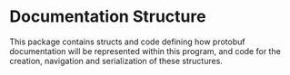 
# Documentation Structure

This package contains structs and code defining how protobuf documentation will be represented within this program, and code for the creation, navigation and serialization of these structures.


